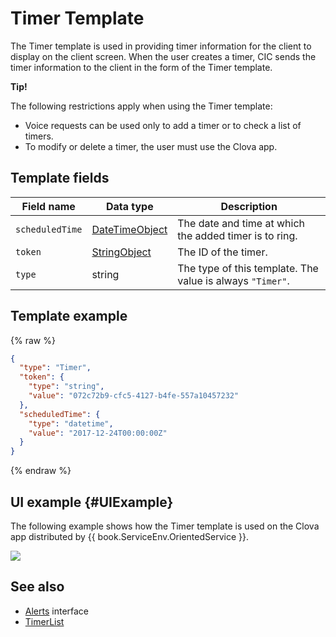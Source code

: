 # Timer Template
The Timer template is used in providing timer information for the client to display on the client screen. When the user creates a timer, CIC sends the timer information to the client in the form of the Timer template.

<div class="tip">
<p><strong>Tip!</strong></p>
<p>The following restrictions apply when using the Timer template:</p>
<ul>
  <li>Voice requests can be used only to add a timer or to check a list of timers.</li>
  <li>To modify or delete a timer, the user must use the Clova app.</li>
</ul>
</div>

## Template fields

| Field name       | Data type    | Description                     |
|---------------|---------|-----------------------------|
| `scheduledTime` | [DateTimeObject](/Develop/References/ContentTemplates/Shared_Objects.md#DateTimeObject) | The date and time at which the added timer is to ring.             |
| `token`         | [StringObject](/Develop/References/ContentTemplates/Shared_Objects.md#StringObject)     | The ID of the timer.                     |
| `type`          | string                                                                              | The type of this template. The value is always `"Timer"`.        |

## Template example

{% raw %}

```json
{
  "type": "Timer",
  "token": {
    "type": "string",
    "value": "072c72b9-cfc5-4127-b4fe-557a10457232"
  },
  "scheduledTime": {
    "type": "datetime",
    "value": "2017-12-24T00:00:00Z"
  }
}
```

{% endraw %}

## UI example {#UIExample}

The following example shows how the Timer template is used on the Clova app distributed by {{ book.ServiceEnv.OrientedService }}.

![](/Develop/Assets/Images/Content_Template-Timer.png)

## See also
* [Alerts](/Develop/References/MessageInterfaces/Alerts.md) interface
* [TimerList](/Develop/References/ContentTemplates/TimerList.md)
